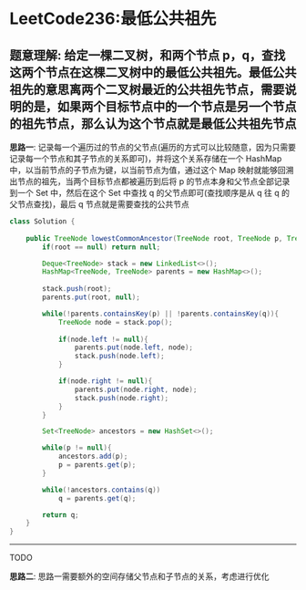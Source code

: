 # LeetCode236:最低公共祖先

## 题意理解: 给定一棵二叉树，和两个节点 p，q，查找这两个节点在这棵二叉树中的最低公共祖先。最低公共祖先的意思离两个二叉树最近的公共祖先节点，需要说明的是，如果两个目标节点中的一个节点是另一个节点的祖先节点，那么认为这个节点就是最低公共祖先节点

**思路一**: 记录每一个遍历过的节点的父节点(遍历的方式可以比较随意，因为只需要记录每一个节点和其子节点的关系即可)，并将这个关系存储在一个 HashMap 中，以当前节点的子节点为键，以当前节点为值，通过这个 Map 映射就能够回溯出节点的祖先，当两个目标节点都被遍历到后将 p 的节点本身和父节点全部记录到一个 Set 中，然后在这个 Set 中查找 q 的父节点即可(查找顺序是从 q 往 q 的父节点查找)，最后 q 节点就是需要查找的公共节点

```java
class Solution {
    
    public TreeNode lowestCommonAncestor(TreeNode root, TreeNode p, TreeNode q) {
        if(root == null) return null;

        Deque<TreeNode> stack = new LinkedList<>();
        HashMap<TreeNode, TreeNode> parents = new HashMap<>();
        
        stack.push(root);
        parents.put(root, null);

        while(!parents.containsKey(p) || !parents.containsKey(q)){
            TreeNode node = stack.pop();
            
            if(node.left != null){
                parents.put(node.left, node);
                stack.push(node.left);
            }

            if(node.right != null){
                parents.put(node.right, node);
                stack.push(node.right);
            }
        }

        Set<TreeNode> ancestors = new HashSet<>();

        while(p != null){
            ancestors.add(p);
            p = parents.get(p);
        }

        while(!ancestors.contains(q))
            q = parents.get(q);

        return q;
    }
}
```

---

TODO

**思路二**: 思路一需要额外的空间存储父节点和子节点的关系，考虑进行优化